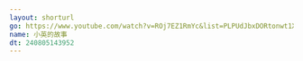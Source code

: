 ```yaml
---
layout: shorturl
go: https://www.youtube.com/watch?v=ROj7EZ1RmYc&list=PLPUdJbxDORtonwt1XmG_6ujkj68Rt54tE
name: 小英的故事
dt: 240805143952
---
```

